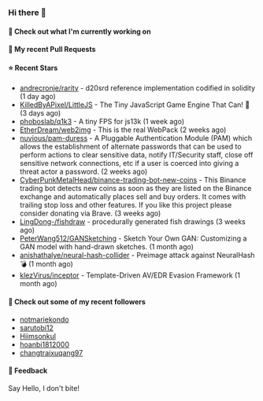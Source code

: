 ### Hi there 👋

#### 👷 Check out what I'm currently working on

#### 🔨 My recent Pull Requests


#### ⭐ Recent Stars

- [andrecronje/rarity](https://github.com/andrecronje/rarity) - d20srd reference implementation codified in solidity (1 day ago)
- [KilledByAPixel/LittleJS](https://github.com/KilledByAPixel/LittleJS) - The Tiny JavaScript Game Engine That Can! 🚂 (3 days ago)
- [phoboslab/q1k3](https://github.com/phoboslab/q1k3) - A tiny FPS for js13k (1 week ago)
- [EtherDream/web2img](https://github.com/EtherDream/web2img) - This is the real WebPack (2 weeks ago)
- [nuvious/pam-duress](https://github.com/nuvious/pam-duress) - A Pluggable Authentication Module (PAM) which allows the establishment of alternate passwords that can be used to perform actions to clear sensitive data, notify IT/Security staff, close off sensitive network connections, etc if a user is coerced into giving a threat actor a password. (2 weeks ago)
- [CyberPunkMetalHead/binance-trading-bot-new-coins](https://github.com/CyberPunkMetalHead/binance-trading-bot-new-coins) - This Binance trading bot detects new coins as soon as they are listed on the Binance exchange and automatically places sell and buy orders. It comes with trailing stop loss and other features. If you like this project please consider donating via Brave. (3 weeks ago)
- [LingDong-/fishdraw](https://github.com/LingDong-/fishdraw) - procedurally generated fish drawings (3 weeks ago)
- [PeterWang512/GANSketching](https://github.com/PeterWang512/GANSketching) - Sketch Your Own GAN: Customizing a GAN model with hand-drawn sketches. (1 month ago)
- [anishathalye/neural-hash-collider](https://github.com/anishathalye/neural-hash-collider) - Preimage attack against NeuralHash 💣 (1 month ago)
- [klezVirus/inceptor](https://github.com/klezVirus/inceptor) - Template-Driven AV/EDR Evasion Framework (1 month ago)

#### 👯 Check out some of my recent followers

- [notmariekondo](https://github.com/notmariekondo)
- [sarutobi12](https://github.com/sarutobi12)
- [Hiimsonkul](https://github.com/Hiimsonkul)
- [hoanbi1812000](https://github.com/hoanbi1812000)
- [changtraixuqang97](https://github.com/changtraixuqang97)

#### 💬 Feedback

Say Hello, I don't bite!